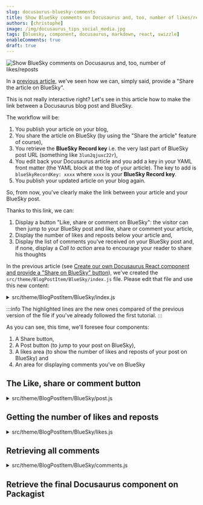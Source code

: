 ```yaml
---
slug: docusaurus-bluesky-comments
title: Show BlueSky comments on Docusaurus and, too, number of likes/reposts
authors: [christophe]
image: /img/docusaurus_tips_social_media.jpg
tags: [bluesky, component, docusaurus, markdown, react, swizzle]
enableComments: true
draft: true
---
```

<!-- cspell:ignore reposts,packagist -->
![Show BlueSky comments on Docusaurus and, too, number of likes/reposts](/img/docusaurus_tips_banner.jpg)

In a [previous article](/blog/docusaurus-bluesky-share), we've seen how we can, simply said, provide a "Share the article on BlueSky".

This is not really interactive right? Let's see in this article how to make the link between a Docusaurus blog post and BlueSky.

The workflow will be:

1. You publish your article on your blog,
2. You share the article on BlueSky (by using the "Share the article" feature of course),
3. You retrieve the **BlueSky Record key** i.e. the very last part of BlueSky post URL (something like `3lun2qjuxc22r`),
4. You edit back your Docusaurus article and you add a key in your YAML front matter (the YAML block at the top of your article). The key to add is `blueSkyRecordKey: xxxx` where `xxxx` is your **BlueSky Record key**.
5. You publish your updated article on your blog again.

So, from now, you've clearly make the link between your article and your BlueSky post.

Thanks to this link, we can:

1. Display a button "Like, share or comment on BlueSky": the visitor can then jump to your BlueSky post and like, share or comment your article,
2. Display the number of likes and reposts below your article and,
3. Display the list of comments you've received on your BlueSky post and, if none, display a *Call to action* area to encourage your reader to share his thoughts

In the previous article (see [Create our own Docusaurus React component and provide a "Share on BlueSky" button](/blog/docusaurus-bluesky-share)), we've created the `src/theme/BlogPostItem/BlueSky/index.js` file. Please edit that file and use this new content:

<details>

<summary>src/theme/BlogPostItem/BlueSky/index.js</summary>

```javascript
// highlight-next-line
import BlueSkyComments from "./comments";
// highlight-next-line
import BlueSkyLikes from "./likes";
// highlight-next-line
import BlueSkyPost from "./post";
import BlueSkyShare from "./share";
import PropTypes from "prop-types";

export default function BlueSky({ metadata }) {
  return (
    <div className="blueSkyContainer">
      <BlueSkyShare metadata={metadata} />
      // highlight-next-line
      <BlueSkyPost metadata={metadata} />
      // highlight-next-line
      <BlueSkyLikes metadata={metadata} />
      // highlight-next-line
      <BlueSkyComments metadata={metadata} />
    </div>
  );
}

BlueSky.propTypes = {
  metadata: PropTypes.shape({
    frontMatter: PropTypes.shape({
      blueSkyRecordKey: PropTypes.string, // Optional
    }),
  }).isRequired,
};


```

</details>

:::info
The highlighted lines are the new ones compared of the previous version of the file if you've already followed the first tutorial.
:::

As you can see, this time, we'll foresee four components:

1. A Share button,
2. A Post button (to jump to your post on BlueSky),
3. A likes area (to show the number of likes and reposts of your post on BlueSky) and
4. An area for displaying comments you've on BlueSky

## The Like, share or comment button



<details>

<summary>src/theme/BlogPostItem/BlueSky/post.js</summary>

```javascript
import clsx from "clsx";
import PropTypes from "prop-types";
import useDocusaurusContext from "@docusaurus/useDocusaurusContext";

export default function BlueSkyPost({ metadata }) {
  const { siteConfig } = useDocusaurusContext();
  const blueSkyConfig = siteConfig?.customFields?.blueSky;
  const blueSkyRecordKey = metadata?.frontMatter?.blueSkyRecordKey;

  if (!blueSkyConfig?.handle || !blueSkyRecordKey) {
    return null;
  }

  const postUrl = `https://bsky.app/profile/${blueSkyConfig.handle}/post/${blueSkyRecordKey}`;

  return (
    <a href={postUrl} target="_blank" rel="noopener noreferrer" className={clsx("blueSkyButton", "button")} aria-label="See the post on BlueSky">
      <img src="/img/bluesky.svg" alt="Bluesky Icon" width="16" height="16" />
      Like, share or comment on BlueSky
    </a>
  );
}

BlueSkyPost.propTypes = {
  metadata: PropTypes.shape({
    frontMatter: PropTypes.shape({
      blueSkyRecordKey: PropTypes.string // Optional
    })
  }).isRequired
};

```

</details>

## Getting the number of likes and reposts

<!-- cspell:disable -->
<details>

<summary>src/theme/BlogPostItem/BlueSky/likes.js</summary>

```javascript
import { useState, useEffect } from "react";
import PropTypes from "prop-types";
import useDocusaurusContext from "@docusaurus/useDocusaurusContext";

export default function BlueSkyLikes({ metadata }) {
  const { siteConfig } = useDocusaurusContext();
  const blueSkyConfig = siteConfig?.customFields?.blueSky;
  const blueSkyRecordKey = metadata?.frontMatter?.blueSkyRecordKey;

  const [postStats, setPostStats] = useState({ likes: null, reposts: null, loading: true });

  useEffect(() => {
    if (!blueSkyRecordKey) {
      setPostStats({ likes: null, reposts: null, loading: false });
      return;
    }

    const fetchData = async () => {
      try {
        const postUri = `at://${blueSkyConfig.handle}/app.bsky.feed.post/${blueSkyRecordKey}`;
        const url = `https://public.api.bsky.app/xrpc/app.bsky.feed.getPostThread?uri=${encodeURIComponent(postUri)}&depth=0`;

        const res = await fetch(url);
        if (!res.ok) throw new Error("Failed to fetch post data");

        const data = await res.json();
        const { likeCount, repostCount } = data.thread.post;

        setPostStats({ likes: likeCount, reposts: repostCount, loading: false });
      } catch (e) {
        console.error("Error fetching BlueSky stats:", e);
        setPostStats({ likes: null, reposts: null, loading: false });
      }
    };

    fetchData();
  }, [blueSkyRecordKey, blueSkyConfig.handle]);

  if (postStats.loading) {
    return null;
  }

  if (postStats.likes === null) {
    return null;
  }

  return (
    <span className="blueSkyPostLikes">
      <span className="blueSkyCommentLikes" title={`The original post has ${postStats.likes} likes on BlueSky`}>{postStats.likes}</span>
      <span className="blueSkyCommentReposts" title={`The original post has been shared ${postStats.reposts} times on BlueSky`}>{postStats.reposts}</span>
    </span>
  );
}

BlueSkyLikes.propTypes = {
  metadata: PropTypes.shape({
    frontMatter: PropTypes.shape({
      blueSkyRecordKey: PropTypes.string
    })
  }).isRequired
};

```

</details>

<!-- cspell:enable -->

## Retrieving all comments

<!-- cspell:disable -->
<details>

<summary>src/theme/BlogPostItem/BlueSky/comments.js</summary>

```javascript
import React, { useState, useEffect } from "react";
import PropTypes from "prop-types";
import useDocusaurusContext from "@docusaurus/useDocusaurusContext";

function renderPostText(record) {
  const text = record.text;
  const facets = record.facets || [];
  if (facets.length === 0) return text;

  const parts = [];
  let lastIndex = 0;

  facets.forEach((facet, idx) => {
    const start = facet.index.byteStart;
    const end = facet.index.byteEnd;
    const before = text.slice(lastIndex, start);
    if (before) parts.push(before);

    const linkFeature = facet.features.find(f => f.$type === "app.bsky.richtext.facet#link");
    if (linkFeature) {
      parts.push(
        <a key={`link-${idx}`} href={linkFeature.uri} target="_blank" rel="noopener noreferrer">
          {text.slice(start, end)}
        </a>
      );
    } else {
      parts.push(text.slice(start, end));
    }

    lastIndex = end;
  });

  if (lastIndex < text.length) {
    parts.push(text.slice(lastIndex));
  }

  return parts;
}

function renderEmbed(embed) {
  if (!embed || embed.$type !== "app.bsky.embed.external#view") return null;

  const { uri, title, description, thumb } = embed.external;

  return (
    <a href={uri} target="_blank" rel="noopener noreferrer" className="blueSkyCommentEmbed">
      {thumb && <img src={thumb} alt="" className="blueSkyCommentEmbedThumb" />}
      <div className="blueSkyCommentEmbedContent">
        <strong>{title}</strong>
      </div>
    </a>
  );
}

function BlueSkyComment({ reply }) {
  const recordKey = reply.post.uri.split("/").pop();
  const profileUrl = `https://bsky.app/profile/${reply.post.author.handle}`;
  const commentUrl = `https://bsky.app/profile/${reply.post.author.handle}/post/${recordKey}`;
  const date = new Date(reply.post.indexedAt).toLocaleString(undefined, {
    year: "numeric",
    month: "short",
    day: "numeric",
    hour: "2-digit",
    minute: "2-digit",
  });

  return (
    <div className="blueSkyCommentContainer" style={{ paddingLeft: `${1.5 + reply.depth * 1.5}rem` }}>
      <div className="blueSkyCommentHeader mb-2 flex items-center">
        <a href={profileUrl} target="_blank" rel="noopener noreferrer">
          <img
            src={reply.post.author.avatar}
            alt={`${reply.post.author.displayName}'s avatar`}
            className="blueSkyCommentAvatar"
          />
        </a>
        <div className="blueSkyCommentAuthorInfos">
          <a href={profileUrl} target="_blank" rel="noopener noreferrer" className="blueSkyCommentAuthorDisplayName">
            {reply.post.author.displayName}
          </a>
          <span className="blueSkyCommentAuthorHandle">@{reply.post.author.handle}</span>
        </div>
      </div>
      <span className="blueSkyCommentDate">{date}</span>
      <p className="blueSkyCommentText">{renderPostText(reply.post.record)}</p>
      {renderEmbed(reply.post.embed)}
      <div className="blueSkyCommentFooter">
        <span className="blueSkyCommentLikes">{reply.post.likeCount}</span>
        <span className="blueSkyCommentReposts">{reply.post.repostCount || 0}</span>
        <a className="blueSkyCommentLink" href={commentUrl} target="_blank" rel="noopener noreferrer">
          View comment
        </a>
      </div>
    </div>
  );
}

BlueSkyComment.propTypes = {
  reply: PropTypes.shape({
    post: PropTypes.shape({
      uri: PropTypes.string.isRequired,
      indexedAt: PropTypes.string.isRequired,
      likeCount: PropTypes.number.isRequired,
      repostCount: PropTypes.number,
      author: PropTypes.shape({
        handle: PropTypes.string.isRequired,
        displayName: PropTypes.string.isRequired,
        avatar: PropTypes.string.isRequired,
      }).isRequired,
      record: PropTypes.shape({
        text: PropTypes.string.isRequired,
        facets: PropTypes.array,
      }).isRequired,
      embed: PropTypes.object,
    }).isRequired,
    depth: PropTypes.number.isRequired,
  }).isRequired,
};

export default function BlueSkyComments({ metadata }) {
  const { siteConfig } = useDocusaurusContext();
  const blueSkyConfig = siteConfig?.customFields?.blueSky;
  const blueSkyRecordKey = metadata?.frontMatter?.blueSkyRecordKey;

  const [comments, setComments] = useState(null);
  const [error, setError] = useState(false);

  useEffect(() => {
    if (!blueSkyRecordKey) return;

    async function fetchComments() {
      try {
        const postUri = `at://${blueSkyConfig.handle}/app.bsky.feed.post/${blueSkyRecordKey}`;
        const url = "https://public.api.bsky.app/xrpc/app.bsky.feed.getPostThread?depth=5&uri=" + encodeURIComponent(postUri);

        const res = await fetch(url);
        const data = await res.json();

        const allComments = [];
        const flattenReplies = (arr, depth) => {
          if (!arr) return;

          for (const r of arr) {
            allComments.push({ ...r, depth });
            if (r.replies) flattenReplies(r.replies, depth + 1);
          }
        };

        if (data.thread?.replies) {
          flattenReplies(data.thread.replies, 0);
        }

        setComments(allComments);
      } catch (err) {
        console.error(err);
        setError(true);
      }
    }
    fetchComments();
  }, [blueSkyRecordKey]);

  const postUrl = `https://bsky.app/profile/${blueSkyConfig.handle}/post/${blueSkyRecordKey}`;

  if (!blueSkyRecordKey) return null;
  if (error) return <p>Error loading comments.</p>;
  if (comments === null) return <p>Loading comments…</p>;
  if (comments.length === 0) return (
    <p className="blueSkyNoCommentYet">This post is waiting for its first comment.&nbsp;
      <a className="blueSkyNoCommentYetCTA" href={ postUrl } target="_blank" rel="noopener noreferrer">
        Share your thoughts!
      </a>
    </p>
  );

  return (
    <div className="blueSkyCommentsContainer">
      <h3>💬 Comments from BlueSky ({comments.length})</h3>
      {comments.map((reply, i) => (
        <BlueSkyComment key={i} reply={reply} />
      ))}
    </div>
  );
}

BlueSkyComments.propTypes = {
  metadata: PropTypes.shape({
    frontMatter: PropTypes.shape({
      blueSkyRecordKey: PropTypes.string
    })
  }).isRequired
};

```

</details>
<!-- cspell:enable -->

## Retrieve the final Docusaurus component on Packagist


